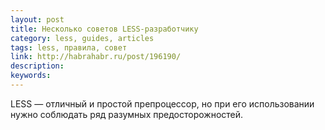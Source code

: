 ```yaml
---
layout: post
title: Несколько советов LESS-разработчику
category: less, guides, articles
tags: less, правила, совет
link: http://habrahabr.ru/post/196190/
description:
keywords:
---
```


<p>LESS — отличный и простой препроцессор, но при его использовании нужно соблюдать ряд разумных предосторожностей.</p>
